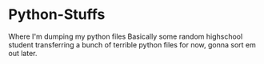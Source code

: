 # Python-Stuffs
Where I'm dumping my python files
Basically some random highschool student transferring a bunch of terrible python files for now, gonna sort em out later.
